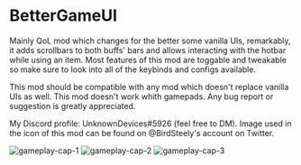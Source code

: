# BetterGameUI
Mainly QoL mod which changes for the better some vanilla UIs, remarkably, it adds scrollbars to both buffs' bars and allows interacting with the hotbar while using an item.
Most features of this mod are toggable and tweakable so make sure to look into all of the keybinds and configs available.

This mod should be compatible with any mod which doesn't replace vanilla UIs as well.
This mod doesn't work whith gamepads.
Any bug report or suggestion is greatly appreciated.

My Discord profile: UnknownDevices#5926 (feel free to DM).
Image used in the icon of this mod can be found on @BirdSteely's account on Twitter.

![gameplay-cap-1](https://user-images.githubusercontent.com/94582306/208272089-1b4705db-82d6-47ac-bed7-ea33cedf5f3b.png)
![gameplay-cap-2](https://user-images.githubusercontent.com/94582306/208272096-6e8570df-87e1-4bcb-b8df-00faa39ba559.png)
![gameplay-cap-3](https://user-images.githubusercontent.com/94582306/208314492-a47db685-88fd-4fae-a653-772238597572.png)
